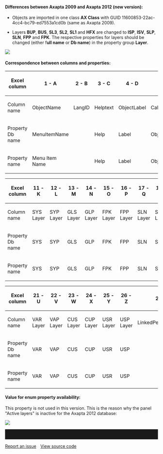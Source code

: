 #### Differences between Axapta 2009 and Axapta 2012 (new version):

-   Objects are imported in one class **AX Class** with GUID
    11600853-22ac-4cc4-bc79-ed7553a1cd0b (same as Axapta 2009).

<!-- -->

-   Layers **BUP**, **BUS**, **SL3**, **SL2**, **SL1** and **HFX** are
    changed to **ISP**, **ISV**, **SLP**, **SLN**, **FPP** and **FPK**.
    The respective properties for layers should be changed (either
    f**ull name** or **Db name**) in the property group **Layer**.

![](//images.ctfassets.net/utx1h0gfm1om/6bPJ5ojiHmIOWiewmiMyuU/539ed3bfd2387dd0865880457e0894bd/328066.jpg)

#### Correspondence between columns and properties:

<table style="width:100%;">
<colgroup>
<col style="width: 9%" />
<col style="width: 9%" />
<col style="width: 9%" />
<col style="width: 9%" />
<col style="width: 9%" />
<col style="width: 9%" />
<col style="width: 9%" />
<col style="width: 9%" />
<col style="width: 9%" />
<col style="width: 9%" />
<col style="width: 9%" />
</colgroup>
<thead>
<tr class="header">
<th><p>Excel column</p></th>
<th><p>1 - A</p></th>
<th><p>2 - B</p></th>
<th><p>3 - C</p></th>
<th><p>4 - D</p></th>
<th><p>5 - E</p></th>
<th><p>6 - F</p></th>
<th><p>7 - G</p></th>
<th><p>8 - H</p></th>
<th><p>9 - I</p></th>
<th><p>10 - J</p></th>
</tr>
</thead>
<tbody>
<tr class="odd">
<td><p>Column name</p></td>
<td><p>ObjectName</p></td>
<td><p>LangID</p></td>
<td><p>Helptext</p></td>
<td><p>ObjectLabel</p></td>
<td><p>CalledObjectType</p></td>
<td><p>ObjectType</p></td>
<td><p>ConfigurationKey</p></td>
<td><p>SecurityKey</p></td>
<td><p>Path</p></td>
<td><p>CalledObjectName</p></td>
</tr>
<tr class="even">
<td><p>Property Db name</p></td>
<td><p>MenuItemName</p></td>
<td> </td>
<td><p>Help</p></td>
<td><p>Label</p></td>
<td><p>ObjectTyp</p></td>
<td><p>MenuItemType</p></td>
<td><p>ConfigurationKey</p></td>
<td><p>SecurityKey</p></td>
<td><p>Formaufruf</p></td>
<td><p>ObjectName</p></td>
</tr>
<tr class="odd">
<td><p>Property name</p></td>
<td><p>Menu Item Name</p></td>
<td> </td>
<td><p>Help</p></td>
<td><p>Label</p></td>
<td><p>Object Typ</p></td>
<td><p>Menu Item Type</p></td>
<td><p>Configuration Key</p></td>
<td><p>Security Key</p></td>
<td><p>Form call</p></td>
<td><p>Object Name</p></td>
</tr>
</tbody>
</table>

<table style="width:100%;">
<colgroup>
<col style="width: 9%" />
<col style="width: 9%" />
<col style="width: 9%" />
<col style="width: 9%" />
<col style="width: 9%" />
<col style="width: 9%" />
<col style="width: 9%" />
<col style="width: 9%" />
<col style="width: 9%" />
<col style="width: 9%" />
<col style="width: 9%" />
</colgroup>
<thead>
<tr class="header">
<th><p>Excel column</p></th>
<th><p>11 - K</p></th>
<th><p>12 - L</p></th>
<th><p>13 - M</p></th>
<th><p>14 - N</p></th>
<th><p>15 - O</p></th>
<th><p>16 - P</p></th>
<th><p>17 - Q</p></th>
<th><p>18 - R</p></th>
<th><p>19 - S</p></th>
<th><p>20 - T</p></th>
</tr>
</thead>
<tbody>
<tr class="odd">
<td><p>Column name</p></td>
<td><p>SYS Layer</p></td>
<td><p>SYP Layer</p></td>
<td><p>GLS Layer</p></td>
<td><p>GLP Layer</p></td>
<td><p>FPK Layer</p></td>
<td><p>FPP Layer</p></td>
<td><p>SLN Layer</p></td>
<td><p>SLP Layer</p></td>
<td><p>ISV Layer</p></td>
<td><p>ISP Layer</p></td>
</tr>
<tr class="even">
<td><p>Property Db name</p></td>
<td><p>SYS</p></td>
<td><p>SYP</p></td>
<td><p>GLS</p></td>
<td><p>GLP</p></td>
<td><p>FPK</p></td>
<td><p>FPP</p></td>
<td><p>SLN</p></td>
<td><p>SLP</p></td>
<td><p>ISV</p></td>
<td><p>ISP</p></td>
</tr>
<tr class="odd">
<td><p>Property name</p></td>
<td><p>SYS</p></td>
<td><p>SYP</p></td>
<td><p>GLS</p></td>
<td><p>GLP</p></td>
<td><p>FPK</p></td>
<td><p>FPP</p></td>
<td><p>SLN</p></td>
<td><p>SLP</p></td>
<td><p>ISV</p></td>
<td><p>ISP</p></td>
</tr>
</tbody>
</table>

<table style="width:100%;">
<colgroup>
<col style="width: 11%" />
<col style="width: 11%" />
<col style="width: 11%" />
<col style="width: 11%" />
<col style="width: 11%" />
<col style="width: 11%" />
<col style="width: 11%" />
<col style="width: 11%" />
<col style="width: 11%" />
</colgroup>
<thead>
<tr class="header">
<th><p>Excel column</p></th>
<th><p>21 - U</p></th>
<th><p>22 - V</p></th>
<th><p>23 - W</p></th>
<th><p>24 - X</p></th>
<th><p>25 - Y</p></th>
<th><p>26 - Z</p></th>
<th><p>27 - AA</p></th>
<th><p>28 - AB</p></th>
</tr>
</thead>
<tbody>
<tr class="odd">
<td><p>Column name</p></td>
<td><p>VAR Layer</p></td>
<td><p>VAP Layer</p></td>
<td><p>CUS Layer</p></td>
<td><p>CUP Layer</p></td>
<td><p>USR Layer</p></td>
<td><p>USP Layer</p></td>
<td><p>LinkedPermissionObject</p></td>
<td><p>LinkedPermissionType</p></td>
</tr>
<tr class="even">
<td><p>Property Db name</p></td>
<td><p>VAR</p></td>
<td><p>VAP</p></td>
<td><p>CUS</p></td>
<td><p>CUP</p></td>
<td><p>USR</p></td>
<td><p>USP</p></td>
<td> </td>
<td> </td>
</tr>
<tr class="odd">
<td><p>Property name</p></td>
<td><p>VAR</p></td>
<td><p>VAP</p></td>
<td><p>CUS</p></td>
<td><p>CUP</p></td>
<td><p>USR</p></td>
<td><p>USP</p></td>
<td> </td>
<td> </td>
</tr>
</tbody>
</table>

#### Value for enum property av**ailability**:

This property is not used in this version. This is the reason why the
panel "Active layers" is inactive for the Axapta 2012 database:

![](//images.ctfassets.net/utx1h0gfm1om/17VsRwukYs6MiImIsQ2oWA/d638e170b969aec4d9128e966d60ecb4/328068.png)


<hr style="padding-top:2rem" />
<a href="https://github.com/process4/docs/issues" target="_blank" class="bgw btn btn-primary btn-lg shadow-sm">Report an issue</a>
<a href="https://github.com/process4/docs" target="_blank" class="bgw btn btn-primary btn-lg shadow-sm" style="margin-left:10px;">View source code</a>